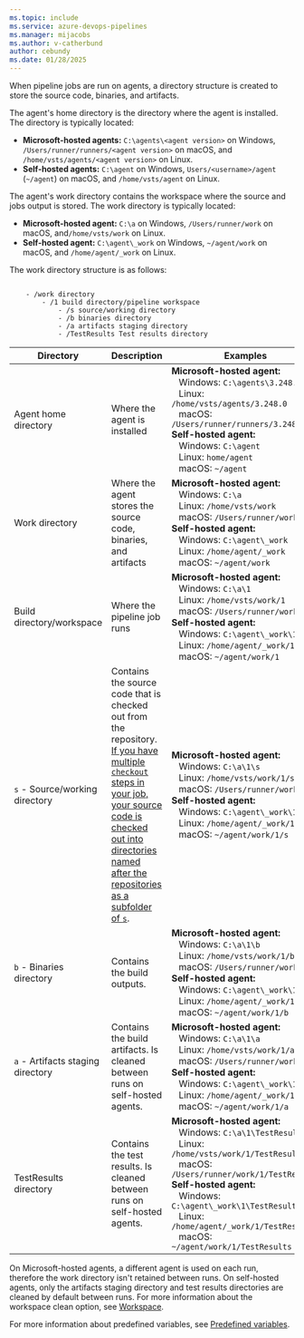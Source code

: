 ```yaml
---
ms.topic: include
ms.service: azure-devops-pipelines
ms.manager: mijacobs
ms.author: v-catherbund
author: cebundy
ms.date: 01/28/2025
---
```


When pipeline jobs are run on agents, a directory structure is created to store the source code, binaries, and artifacts. 

The agent's home directory is the directory where the agent is installed. The directory is typically located:

- **Microsoft-hosted agents:** `C:\agents\<agent version>` on Windows, `/Users/runner/runners/<agent version>` on macOS, and `/home/vsts/agents/<agent version>` on Linux. 
- **Self-hosted agents:** `C:\agent` on Windows, `Users/<username>/agent` (`~/agent`) on macOS, and `/home/vsts/agent` on Linux.

The agent's work directory contains the workspace where the source and jobs output is stored. The work directory is typically located:

- **Microsoft-hosted agent:** `C:\a` on Windows, `/Users/runner/work` on macOS, and`/home/vsts/work` on Linux. 
- **Self-hosted agent:** `C:\agent\_work` on Windows, `~/agent/work` on macOS, and `/home/agent/_work` on Linux.

The work directory structure is as follows:

```plaintext

    - /work directory
        - /1 build directory/pipeline workspace
            - /s source/working directory
            - /b binaries directory
            - /a artifacts staging directory
            - /TestResults Test results directory
```

| Directory | Description | Examples | Predefined variables |
|-----------|-------------|----------|------------|
|Agent home directory| Where the agent is installed | **Microsoft-hosted agent:** <br> &nbsp;&nbsp;&nbsp;Windows: `C:\agents\3.248.0`<br> &nbsp;&nbsp;&nbsp;Linux: `/home/vsts/agents/3.248.0`<br> &nbsp;&nbsp;&nbsp;macOS: `/Users/runner/runners/3.248.0`<br> **Self-hosted agent:**<br> &nbsp;&nbsp;&nbsp;Windows: `C:\agent`<br> &nbsp;&nbsp;&nbsp;Linux: `home/agent` <br> &nbsp;&nbsp;&nbsp;macOS: `~/agent` | `Agent.HomeDirectory` |
|Work directory| Where the agent stores the source code, binaries, and artifacts | **Microsoft-hosted agent:** <br> &nbsp;&nbsp;&nbsp;Windows: `C:\a`<br> &nbsp;&nbsp;&nbsp;Linux: `/home/vsts/work`<br> &nbsp;&nbsp;&nbsp;macOS: `/Users/runner/work`<br> **Self-hosted agent:**<br> &nbsp;&nbsp;&nbsp;Windows: `C:\agent\_work`<br> &nbsp;&nbsp;&nbsp;Linux: `/home/agent/_work` <br> &nbsp;&nbsp;&nbsp;macOS: `~/agent/work` | `Agent.WorkFolder`<br> `Agent.RootDirectory` <br> `System.WorkFolder`|
|Build directory/workspace | Where the pipeline job runs | **Microsoft-hosted agent:** <br> &nbsp;&nbsp;&nbsp;Windows: `C:\a\1`<br> &nbsp;&nbsp;&nbsp;Linux: `/home/vsts/work/1`<br> &nbsp;&nbsp;&nbsp;macOS: `/Users/runner/work/1`<br> **Self-hosted agent:**<br> &nbsp;&nbsp;&nbsp;Windows: `C:\agent\_work\1`<br> &nbsp;&nbsp;&nbsp;Linux: `/home/agent/_work/1` <br> &nbsp;&nbsp;&nbsp;macOS: `~/agent/work/1`| `Agent.BuildDirectory`<br> `Pipeline.Workspace`|
| `s` - Source/working directory | Contains the source code that is checked out from the repository. [If you have multiple `checkout` steps in your job, your source code is checked out into directories named after the repositories as a subfolder of `s`](../../repos/multi-repo-checkout.md#checkout-path). | **Microsoft-hosted agent:** <br> &nbsp;&nbsp;&nbsp;Windows: `C:\a\1\s`<br> &nbsp;&nbsp;&nbsp;Linux: `/home/vsts/work/1/s`<br> &nbsp;&nbsp;&nbsp;macOS: `/Users/runner/work/1/s`<br> **Self-hosted agent:**<br> &nbsp;&nbsp;&nbsp;Windows: `C:\agent\_work\1\s`<br> &nbsp;&nbsp;&nbsp;Linux: `/home/agent/_work/1/s` <br> &nbsp;&nbsp;&nbsp;macOS: `~/agent/work/1/s` | `Build.SourcesDirectory` <br>`Build.RepositoryLocalPath`<br>`System.DefaultWorkingDirectory`|
| `b` - Binaries directory | Contains the build outputs. | **Microsoft-hosted agent:** <br> &nbsp;&nbsp;&nbsp;Windows: `C:\a\1\b`<br> &nbsp;&nbsp;&nbsp;Linux: `/home/vsts/work/1/b`<br> &nbsp;&nbsp;&nbsp;macOS: `/Users/runner/work/1/b`<br> **Self-hosted agent:**<br> &nbsp;&nbsp;&nbsp;Windows: `C:\agent\_work\1\b`<br> &nbsp;&nbsp;&nbsp;Linux: `/home/agent/_work/1/b`<br> &nbsp;&nbsp;&nbsp;macOS: `~/agent/work/1/b` | `Build.BinariesDirectory`|
| `a` - Artifacts staging directory | Contains the build artifacts. Is cleaned between runs on self-hosted agents. | **Microsoft-hosted agent:** <br> &nbsp;&nbsp;&nbsp;Windows: `C:\a\1\a`<br> &nbsp;&nbsp;&nbsp;Linux: `/home/vsts/work/1/a`<br> &nbsp;&nbsp;&nbsp;macOS: `/Users/runner/work/1/a`<br> **Self-hosted agent:**<br> &nbsp;&nbsp;&nbsp;Windows: `C:\agent\_work\1\a`<br> &nbsp;&nbsp;&nbsp;Linux: `/home/agent/_work/1/a` <br> &nbsp;&nbsp;&nbsp;macOS: `~/agent/work/1/a`| `Build.StagingDirectory`<br>`Build.ArtifactStagingDirectory` <br>`System.ArtifactsDirectory`|
| TestResults directory | Contains the test results. Is cleaned between runs on self-hosted agents.| **Microsoft-hosted agent:** <br> &nbsp;&nbsp;&nbsp;Windows: `C:\a\1\TestResults`<br> &nbsp;&nbsp;&nbsp;Linux: `/home/vsts/work/1/TestResults`<br> &nbsp;&nbsp;&nbsp;macOS: `/Users/runner/work/1/TestResults`<br> **Self-hosted agent:**<br> &nbsp;&nbsp;&nbsp;Windows: `C:\agent\_work\1\TestResults`<br> &nbsp;&nbsp;&nbsp;Linux: `/home/agent/_work/1/TestResults` <br> &nbsp;&nbsp;&nbsp;macOS: `~/agent/work/1/TestResults`| `Common.TestResultsDirectory`|

On Microsoft-hosted agents, a different agent is used on each run, therefore the work directory isn't retained between runs. On self-hosted agents, only the artifacts staging directory and test results directories are cleaned by default between runs. For more information about the workspace clean option, see [Workspace](../../process/phases.md#workspace).

For more information about predefined variables, see [Predefined variables](../../build/variables.md).